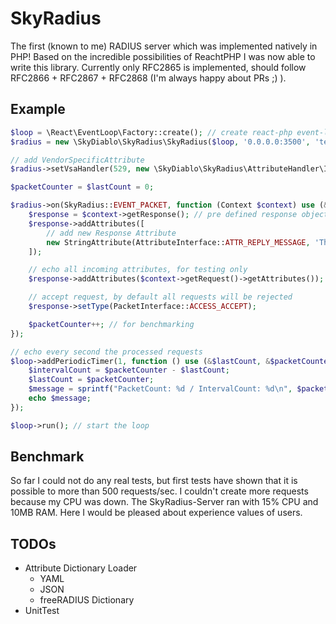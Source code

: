 # SkyRadius

The first (known to me) RADIUS server which was implemented natively in PHP! Based on the incredible
possibilities of ReachtPHP I was now able to write this library. Currently only RFC2865 is implemented,
should follow RFC2866 + RFC2867 + RFC2868 (I'm always happy about PRs ;) ).

## Example

```PHP
$loop = \React\EventLoop\Factory::create(); // create react-php event-loop
$radius = new \SkyDiablo\SkyRadius\SkyRadius($loop, '0.0.0.0:3500', 'test'); // create radius-server 

// add VendorSpecificAttribute
$radius->setVsaHandler(529, new \SkyDiablo\SkyRadius\AttributeHandler\IPv4AttributeHandler(), 139, 'Ascend-VSA-User-Acct-Host');

$packetCounter = $lastCount = 0;

$radius->on(SkyRadius::EVENT_PACKET, function (Context $context) use (&$packetCounter) {
    $response = $context->getResponse(); // pre defined response object
    $response->addAttributes([
        // add new Response Attribute
        new StringAttribute(AttributeInterface::ATTR_REPLY_MESSAGE, 'That\'s a great test.'),
    ]);

    // echo all incoming attributes, for testing only
    $response->addAttributes($context->getRequest()->getAttributes());

    // accept request, by default all requests will be rejected
    $response->setType(PacketInterface::ACCESS_ACCEPT);

    $packetCounter++; // for benchmarking
});

// echo every second the processed requests 
$loop->addPeriodicTimer(1, function () use (&$lastCount, &$packetCounter) {
    $intervalCount = $packetCounter - $lastCount;
    $lastCount = $packetCounter;
    $message = sprintf("PacketCount: %d / IntervalCount: %d\n", $packetCounter, $intervalCount);
    echo $message;
});

$loop->run(); // start the loop
```

## Benchmark

So far I could not do any real tests, but first tests have shown that it is possible to more than 500 requests/sec.
I couldn't create more requests because my CPU was down. The SkyRadius-Server ran with 15% CPU and 10MB RAM. Here I 
would be pleased about experience values of users.

## TODOs

- Attribute Dictionary Loader
  - YAML
  - JSON
  - freeRADIUS Dictionary
- UnitTest